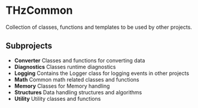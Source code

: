 # THzCommon
Collection of classes, functions and templates to be used by other projects.

Subprojects
-----------
- __Converter__ Classes and functions for converting data
- __Diagnostics__ Classes runtime diagnostics
- __Logging__ Contains the Logger class for logging events in other projects
- __Math__ Common math related classes and functions
- __Memory__ Classes for Memory handling
- __Structures__ Data handling structures and algorithms
- __Utility__ Utility classes and functions
